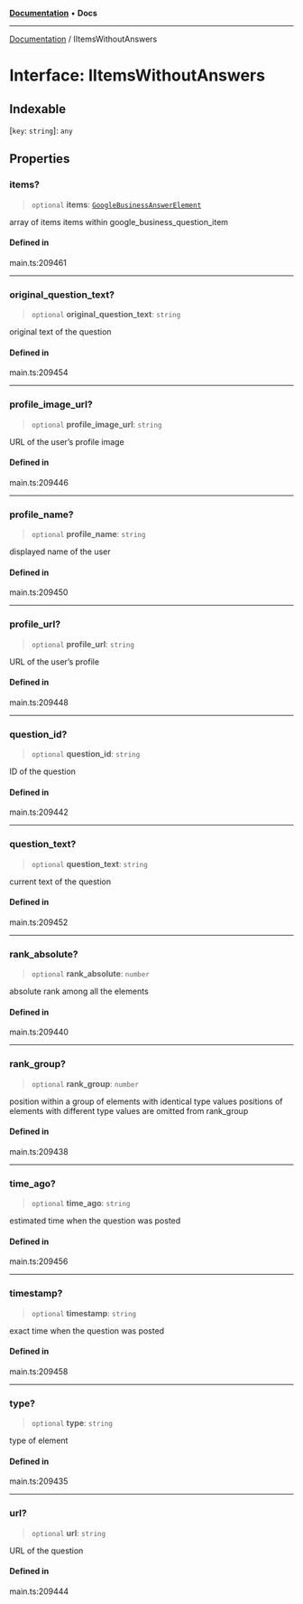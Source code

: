 [**Documentation**](../README.md) • **Docs**

***

[Documentation](../globals.md) / IItemsWithoutAnswers

# Interface: IItemsWithoutAnswers

## Indexable

 \[`key`: `string`\]: `any`

## Properties

### items?

> `optional` **items**: [`GoogleBusinessAnswerElement`](../classes/GoogleBusinessAnswerElement.md)

array of items
items within google_business_question_item

#### Defined in

main.ts:209461

***

### original\_question\_text?

> `optional` **original\_question\_text**: `string`

original text of the question

#### Defined in

main.ts:209454

***

### profile\_image\_url?

> `optional` **profile\_image\_url**: `string`

URL of the user’s profile image

#### Defined in

main.ts:209446

***

### profile\_name?

> `optional` **profile\_name**: `string`

displayed name of the user

#### Defined in

main.ts:209450

***

### profile\_url?

> `optional` **profile\_url**: `string`

URL of the user’s profile

#### Defined in

main.ts:209448

***

### question\_id?

> `optional` **question\_id**: `string`

ID of the question

#### Defined in

main.ts:209442

***

### question\_text?

> `optional` **question\_text**: `string`

current text of the question

#### Defined in

main.ts:209452

***

### rank\_absolute?

> `optional` **rank\_absolute**: `number`

absolute rank among all the elements

#### Defined in

main.ts:209440

***

### rank\_group?

> `optional` **rank\_group**: `number`

position within a group of elements with identical type values
positions of elements with different type values are omitted from rank_group

#### Defined in

main.ts:209438

***

### time\_ago?

> `optional` **time\_ago**: `string`

estimated time when the question was posted

#### Defined in

main.ts:209456

***

### timestamp?

> `optional` **timestamp**: `string`

exact time when the question was posted

#### Defined in

main.ts:209458

***

### type?

> `optional` **type**: `string`

type of element

#### Defined in

main.ts:209435

***

### url?

> `optional` **url**: `string`

URL of the question

#### Defined in

main.ts:209444
